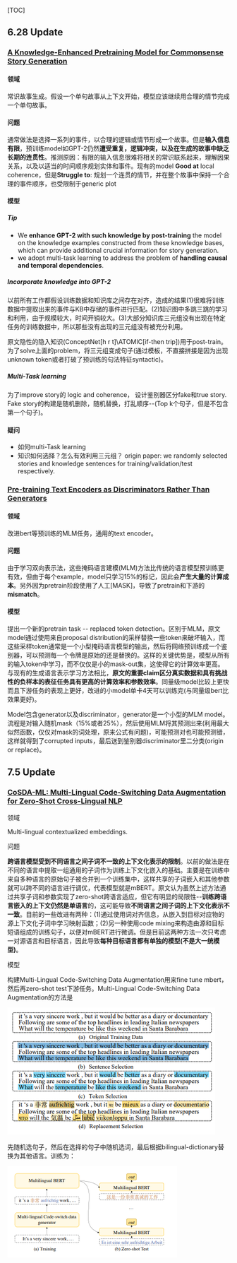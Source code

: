 [TOC] 

## 6.28 Update

### [A Knowledge-Enhanced Pretraining Model for Commonsense Story Generation](https://arxiv.org/pdf/2001.05139.pdf)

#### 领域

常识故事生成。假设一个单句故事从上下文开始，模型应该继续用合理的情节完成一个单句故事。

#### 问题

通常做法是选择一系列的事件，以合理的逻辑或情节形成一个故事。但是**输入信息有限**，预训练model如GPT-2仍然**遭受重复，逻辑冲突，以及在生成的故事中缺乏长期的连贯性**。推测原因：有限的输入信息很难将相关的常识联系起来，理解因果关系，以及以适当的时间顺序规划实体和事件。现有的model **Good at** local coherence，但是**Struggle to**: 规划一个连贯的情节，并在整个故事中保持一个合理的事件顺序，也受限制于generic plot

#### 模型

##### Tip

- We  **enhance  GPT-2  with such  knowledge  by  post-training**  the  model  on the  knowledge  examples  constructed  from  these knowledge  bases,  which  can  provide  additional crucial information for story generation.
- we  adopt  multi-task  learning  to  address the problem of **handling causal and temporal dependencies**. 

##### Incorporate knowledge into GPT-2

以前所有工作都假设训练数据和知识库之间存在对齐，造成的结果(1)很难将训练数据中提取出来的事件与KB中存储的事件进行匹配。(2)知识图中多跳三跳的学习和利用，由于规模较大，时间开销较大。(3)大部分知识库三元组没有出现在特定任务的训练数据中，所以那些没有出现的三元组没有被充分利用。

原文隐性的隐入知识(ConceptNet[h r t]\ATOMIC[if-then trip])用于post-train。为了solve上面的problem，将三元组变成句子(通过模板，不直接拼接是因为出现 unknown token或者打破了预训练的句法特征syntactic)。

##### Multi-Task learning

为了improve story的 logic  and  coherence， 设计鉴别器区分fake和true story. Fake story的构建是随机删除，随机替换，打乱顺序--(Top k个句子，但是不包含第一个句子)。

#### 疑问

- 如何multi-Task learning
- 知识如何选择？怎么有效利用三元组？
  origin paper: we  randomly  selected  stories  and  knowledge sentences for training/validation/test respectively.

### [Pre-training Text Encoders as Discriminators Rather Than Generators](https://arxiv.org/pdf/2003.10555.pdf)

#### 领域

改进bert等预训练的MLM任务，通用的text encoder。

#### 问题

由于学习双向表示法，这些掩码语言建模(MLM)方法比传统的语言模型预训练更有效，但由于每个example，model只学习15%的标记，因此会**产生大量的计算成本**。另外因为pretrain阶段使用了人工[MASK]，导致了pretrain和下游的**mismatch**。

#### 模型

提出一个新的pretrain task -- replaced token detection。区别于MLM，原文model通过使用来自proposal distribution的采样替换一些token来破坏输入，而这些采样token通常是一个小型掩码语言模型的输出，然后将网络预训练成一个鉴别器，可以预测每一个令牌是原始的还是替换的。这样的关键优势是，模型从所有的输入token中学习，而不仅仅是小的mask-out集，这使得它的计算效率更高。与现有的生成语言表示学习方法相比，**原文的重要claim区分真实数据和具有挑战性的负样本的表征任务具有更高的计算效率和参数效率**。同量级model比较上更快而且下游任务的表现上更好，改进的小model单卡4天可以训练完(与同量级bert比效果更好)。

Model包含generator以及discriminator，generator是一个小型的MLM model。流程是对输入随机mask（15%或者25%），然后使用MLM将其预测出来(利用最大似然函数，仅仅对mask的词处理，原来公式有问题)，可能预测对也可能预测错，这样就得到了corrupted inputs，最后送到鉴别器discriminator里二分类(origin or replace)。

## 7.5 Update

### [CoSDA-ML: Multi-Lingual Code-Switching Data Augmentation for Zero-Shot Cross-Lingual NLP](https://arxiv.org/abs/2006.06402)

领域

Multi-lingual contextualized embeddings.

问题

**跨语言模型受到不同语言之间子词不一致的上下文化表示的限制**。以前的做法是在不同的语言中提取一组通用的子词作为训练上下文化嵌入的基础。主要是在训练中来自多种语言的原始句子被合并到一个训练集中，这样共享的子词嵌入和其他参数就可以跨不同的语言进行调优，代表模型就是mBERT。原文认为虽然上述方法通过共享子词和参数实现了zero-shot跨语言适应，但它有明显的局限性--**训练跨语言嵌入的上下文仍然是单语言**的，这可能导致**不同语言之间子词的上下文化表示不一致**。目前的一些改进有两种：(1)通过使用词对齐信息，从嵌入到目标对应物的源上下文化子词中学习映射函数；(2)另一种使用code mixing来构造由源和目标短语组成的训练句子，以便对mBERT进行微调。但是目前这两种方法一次只考虑一对源语言和目标语言，因此导致**每种目标语言都有单独的模型(不是大一统模型)**。

模型

构建Multi-Lingual Code-Switching Data Augmentation用来fine tune mbert，然后再zero-shot test下游任务。Multi-Lingual Code-Switching Data Augmentation的方法是

![](./pic/code-switch.png)

先随机选句子，然后在选择的句子中随机选词，最后根据bilingual-dictionary替换为其他语言。训练为：

![](./pic/code-switch-1.png)















